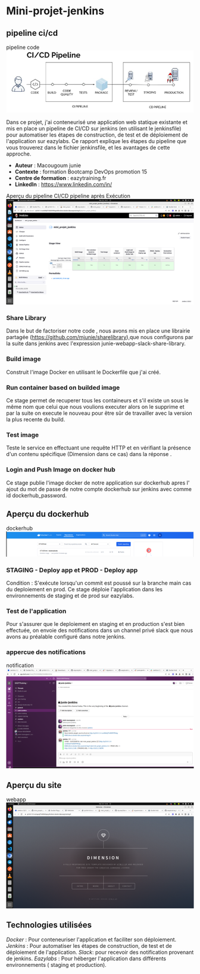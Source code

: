 # Mini-projet-jenkins

## pipeline ci/cd
pipeline code
![Tux, pipeline code](/images/pipeline.jpeg)

Dans ce projet, j'ai conteneurisé une application web statique existante et mis en place un pipeline de CI/CD sur jenkins (en utilisant le jenkinsfile) pour automatiser les étapes de construction, de test et de déploiement de l'application sur eazylabs. Ce rapport explique les étapes du pipeline que vous trouverez dans le fichier jenkinsfile, et les avantages de cette approche.



- **Auteur** : Macougoum junie
- **Contexte** : formation Bootcamp DevOps promotion 15
- **Centre de formation** : eazytraining.fr
- **LinkedIn** : https://www.linkedin.com/in/



Aperçu du pipeline CI/CD
pipeline après Exécution
![Tux, pipeline code](/images/pipelinejenkins.png)


### Share Library
Dans le but de factoriser notre code , nous avons mis en place une librairie partagée (https://github.com/mjunie/sharelibrary),que nous configurons par la suite dans jenkins avec l'expression junie-webapp-slack-share-library.

### Build image
Construit l'image Docker en utilisant le Dockerfile que j'ai créé.

### Run container based on builded image
Ce stage permet de recuperer tous les containeurs et s'il existe un sous le même nom que celui que nous voulions executer alors on le supprime et par la suite on execute le nouveau pour être sûr de travailler avec la version la plus recente du build.

### Test image
Teste le service en effectuant une requête HTTP et en vérifiant la présence d'un contenu spécifique (Dimension dans ce cas) dans la réponse .


### Login and Push Image on docker hub
Ce stage publie l'image docker de notre application sur dockerhub apres l' ajout du mot de passe de notre compte dockerhub sur jenkins avec comme id dockerhub_password.

## Aperçu du dockerhub
dockerhub
![Tux, pipeline code](/images/dockerhubimage.png)


### STAGING - Deploy app et PROD - Deploy app
Condition : S'exécute lorsqu'un commit est poussé sur la branche main cas du deploiement en prod.
Ce stage déploie l'application dans les environnements de staging  et de prod sur eazylabs.

### Test de l'application
Pour s'assurer que le deploiement en staging et en production s'est bien effectuée, on envoie des notifications dans un channel privé slack que nous avons au préalable configuré dans notre jenkins.

### appercue des notifications
notification
![Tux, pipeline code](/images/slacknotification.png)

## Aperçu du site

webapp
![Tux, pipeline code](/images/webappjenkins.png)


## Technologies utilisées
*Docker* : Pour conteneuriser l'application et faciliter son déploiement.
*Jenkins* : Pour automatiser les étapes de construction, de test et de déploiement de l'application.
*Slack*: pour recevoir des notification provenant de jenkins.
*Eazylabs* : Pour héberger l'application dans différents environnements ( staging et production).
